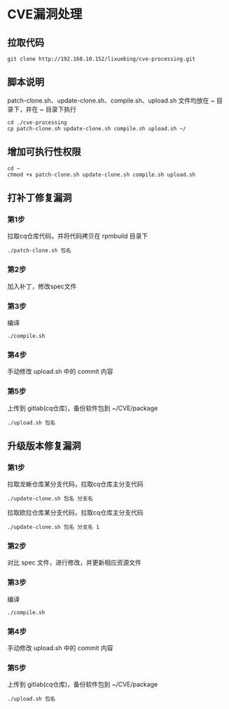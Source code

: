 # CVE漏洞处理

## 拉取代码

```
git clone http://192.168.10.152/lixuebing/cve-processing.git
```
## 脚本说明

patch-clone.sh、update-clone.sh、compile.sh、upload.sh 文件均放在 ~ 目录下，并在 ~ 目录下执行
```
cd ./cve-processing
cp patch-clone.sh update-clone.sh compile.sh upload.sh ~/
```

## 增加可执行性权限

```
cd ~
chmod +x patch-clone.sh update-clone.sh compile.sh upload.sh
```

## 打补丁修复漏洞

### 第1步
拉取cq仓库代码，并将代码拷贝在 rpmbuild 目录下
```
./patch-clone.sh 包名
```

### 第2步
加入补丁，修改spec文件

### 第3步
编译
```
./compile.sh
```

### 第4步
手动修改 upload.sh 中的 commit 内容

### 第5步
上传到 gitlab(cq仓库)，备份软件包到 ~/CVE/package
```
./upload.sh 包名
```

## 升级版本修复漏洞

### 第1步
拉取龙蜥仓库某分支代码，拉取cq仓库主分支代码
```
./update-clone.sh 包名 分支名 
```
拉取欧拉仓库某分支代码，拉取cq仓库主分支代码
```
./update-clone.sh 包名 分支名 1
```

### 第2步
对比 spec 文件，进行修改，并更新相应资源文件

### 第3步
编译
```
./compile.sh
```

### 第4步
手动修改 upload.sh 中的 commit 内容

### 第5步
上传到 gitlab(cq仓库)，备份软件包到 ~/CVE/package
```
./upload.sh 包名
```